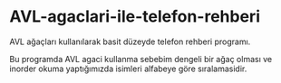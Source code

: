 # AVL-agaclari-ile-telefon-rehberi
AVL ağaçları kullanılarak basit düzeyde telefon rehberi programı.

Bu programda AVL agaci kullanma sebebim dengeli bir ağaç olması ve inorder okuma yaptığımızda isimleri alfabeye göre sıralamasidir.
